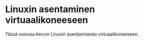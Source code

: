 # Linuxin asentaminen virtuaalikoneeseen
Tässä osiossa kerron Linuxin asentamisesta virtuaalikoneeseen.
## 
